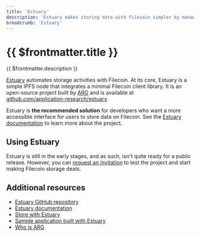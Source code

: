 ```yaml
---
title: 'Estuary'
description: 'Estuary makes storing data with Filecoin simpler by managing replication tasks and automating much of the workflow, allow you to carry on building your applications.'
breadcrumb: 'Estuary'
---
```


# {{ $frontmatter.title }}

{{ $frontmatter.description }}

[Estuary](https://estuary.tech) automates storage activities with Filecoin. At its core, Estuary is a simple IPFS node that integrates a minimal Filecoin client library. It is an open-source project built by [ARG](https://arg.protocol.ai/) and is available at [github.com/application-research/estuary](https://github.com/application-research/estuary). 

Estuary is **the recommended solution** for developers who want a more accessible interface for users to store data on Filecoin. See the [Estuary documentation](https://docs.estuary.tech) to learn more about the project.

## Using Estuary 

Estuary is still in the early stages, and as such, isn't quite ready for a public release. However, you can [request an invitation](https://docs.estuary.tech/get-invite-key) to test the project and start making Filecoin storage deals.

## Additional resources

- [Estuary GitHub repository](https://github.com/application-research/estuary)
- [Estuary documentation](https://docs.estuary.tech)
- [Store with Estuary](https://docs.filecoin.io/store/estuary/)
- [Sample application built with Estuary](https://github.com/application-research/estuary-www)
- [Who is ARG](https://arg.protocol.ai)

